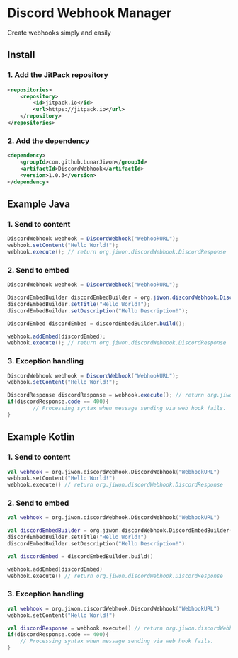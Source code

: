 # Discord Webhook Manager

Create webhooks simply and easily

## Install
### 1. Add the JitPack repository
```xml
<repositories>
    <repository>
        <id>jitpack.io</id>
        <url>https://jitpack.io</url>
    </repository>
</repositories>
```
### 2. Add the dependency
```xml
<dependency>
    <groupId>com.github.LunarJiwon</groupId>
    <artifactId>DiscordWebhook</artifactId>
    <version>1.0.3</version>
</dependency>
```

## Example Java
### 1. Send to content

```java
DiscordWebhook webhook = DiscordWebhook("WebhookURL");
webhook.setContent("Hello World!");
webhook.execute(); // return org.jiwon.discordWebhook.DiscordResponse
```

### 2. Send to embed

```java
DiscordWebhook webhook = DiscordWebhook("WebhookURL");

DiscordEmbedBuilder discordEmbedBuilder = org.jiwon.discordWebhook.DiscordEmbedBuilder();
discordEmbedBuilder.setTitle("Hello World!");
discordEmbedBuilder.setDescription("Hello Description!");

DiscordEmbed discordEmbed = discordEmbedBuilder.build();

webhook.addEmbed(discordEmbed);
webhook.execute(); // return org.jiwon.discordWebhook.DiscordResponse
```

### 3. Exception handling

```java
DiscordWebhook webhook = DiscordWebhook("WebhookURL");
webhook.setContent("Hello World!");

DiscordResponse discordResponse = webhook.execute(); // return org.jiwon.discordWebhook.DiscordResponse
if(discordResponse.code == 400){
        // Processing syntax when message sending via web hook fails.
}
```

## Example Kotlin
### 1. Send to content
```kotlin
val webhook = org.jiwon.discordWebhook.DiscordWebhook("WebhookURL")
webhook.setContent("Hello World!")
webhook.execute() // return org.jiwon.discordWebhook.DiscordResponse
```

### 2. Send to embed
```kotlin
val webhook = org.jiwon.discordWebhook.DiscordWebhook("WebhookURL")

val discordEmbedBuilder = org.jiwon.discordWebhook.DiscordEmbedBuilder()
discordEmbedBuilder.setTitle("Hello World!")
discordEmbedBuilder.setDescription("Hello Description!")

val discordEmbed = discordEmbedBuilder.build()

webhook.addEmbed(discordEmbed)
webhook.execute() // return org.jiwon.discordWebhook.DiscordResponse
```

### 3. Exception handling
```kotlin
val webhook = org.jiwon.discordWebhook.DiscordWebhook("WebhookURL")
webhook.setContent("Hello World!")

val discordResponse = webhook.execute() // return org.jiwon.discordWebhook.DiscordResponse
if(discordResponse.code == 400){
    // Processing syntax when message sending via web hook fails.
}

```